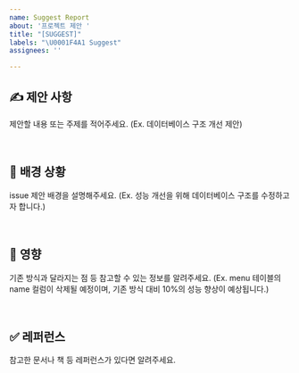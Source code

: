 ```yaml
---
name: Suggest Report
about: '프로젝트 제안 '
title: "[SUGGEST]"
labels: "\U0001F4A1 Suggest"
assignees: ''

---
```


## ✍ 제안 사항

제안할 내용 또는 주제를 적어주세요. 
(Ex. 데이터베이스 구조 개선 제안)

<br>

## 🌵 배경 상황

issue 제안 배경을 설명해주세요. 
(Ex. 성능 개선을 위해 데이터베이스 구조를 수정하고자 합니다.)

<br>

## 🤔 영향

기존 방식과 달라지는 점 등 참고할 수 있는 정보를 알려주세요. 
(Ex. menu 테이블의 name 컬럼이 삭제될 예정이며, 기존 방식 대비 10%의 성능 향상이 예상됩니다.)

<br>

## ✅ 레퍼런스

참고한 문서나 책 등 레퍼런스가 있다면 알려주세요.
